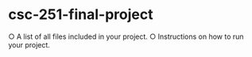 # csc-251-final-project
○	A list of all files included in your project. 
○	Instructions on how to run your project. 
